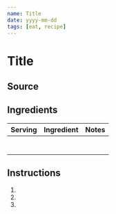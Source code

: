 ```yaml
---
name: Title
date: yyyy-mm-dd
tags: [eat, recipe]
---
```


# Title

## Source



## Ingredients

| Serving | Ingredient | Notes |
|-|-|-|
|  |  |  |
|  |  |  |
|  |  |  |
|  |  |  |
|  |  |  |
|  |  |  |
|  |  |  |

## Instructions

1. 
1. 
1. 